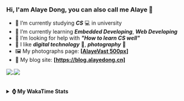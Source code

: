 ### Hi, **I'am Alaye Dong**, you can also call me **Alaye** 👋

- 📖 I’m currently studying ***CS*** 💻 in university
- 🌱 I’m currently learning ***Embedded Developing***, ***Web Developing***
- 🤔 I’m looking for help with ***"How to learn CS well"***
- 🤩 I like ***digital technology*** 📱, ***photography*** 📸
- 🖼️ My photographs page: **[[AlayeVast 500px](https://500px.com.cn/AlayeVast)]**
- 📰 My blog site: **[https://blog.alayedong.cn]**

<!--
[![Alaye's GitHub stats](https://github-readme-stats.vercel.app/api?username=Alaye-Dong&custom_title=Alaye%20Dong`s%20GitHub%20stats&show_icons=true&rank_icon=percentile&theme=transparent&include_all_commits=true&count_private=true)](https://github.com/anuraghazra/github-readme-stats) 
[![Top Langs](https://github-readme-stats.vercel.app/api/top-langs/?username=Alaye-Dong\&layout=compact&theme=transparent)](https://github.com/anuraghazra/github-readme-stats)
-->
<a href="https://github.com/anuraghazra/github-readme-stats">
  <img height=200 align="center" src="https://github-readme-stats.vercel.app/api?username=Alaye-Dong&custom_title=Alaye%20Dong`s%20GitHub%20stats&show_icons=true&rank_icon=percentile&theme=transparent&include_all_commits=true&count_private=true" />
</a>
<a href="https://github.com/anuraghazra/convoychat">
  <img height=200 align="center" src="https://github-readme-stats.vercel.app/api/top-langs/?username=Alaye-Dong&layout=compact&theme=transparent&include_all_commits=true&count_private=true&langs_count=8&card_width=300" />
</a>

<br />
<br />

<div style="display:none"> 
  <img src="https://visitor-badge.laobi.icu/badge?page_id=Alaye-Dong.Alaye-Dong"/>
</div>
<br />

<details>	
  <summary><b> ⌚ My WakaTime Stats </b></summary>

<br />

<!--START_SECTION:waka-->
![Code Time](http://img.shields.io/badge/Code%20Time-446%20hrs%2038%20mins-blue)

![Profile Views](http://img.shields.io/badge/Profile%20Views-0-blue)

![Lines of code](https://img.shields.io/badge/From%20Hello%20World%20I%27ve%20Written-1.2%20million%20lines%20of%20code-blue)

**🐱 My GitHub Data** 

> 📦 262.6 kB Used in GitHub's Storage 
 > 
> 🏆 110 Contributions in the Year 2025
 > 
> 🚫 Not Opted to Hire
 > 
> 📜 28 Public Repositories 
 > 
> 🔑 5 Private Repositories 
 > 
**I'm a Night 🦉** 

```text
🌞 Morning                104 commits         ██░░░░░░░░░░░░░░░░░░░░░░░   07.32 % 
🌆 Daytime                441 commits         ████████░░░░░░░░░░░░░░░░░   31.06 % 
🌃 Evening                602 commits         ███████████░░░░░░░░░░░░░░   42.39 % 
🌙 Night                  273 commits         █████░░░░░░░░░░░░░░░░░░░░   19.23 % 
```
📅 **I'm Most Productive on Thursday** 

```text
Monday                   240 commits         ████░░░░░░░░░░░░░░░░░░░░░   16.90 % 
Tuesday                  173 commits         ███░░░░░░░░░░░░░░░░░░░░░░   12.18 % 
Wednesday                172 commits         ███░░░░░░░░░░░░░░░░░░░░░░   12.11 % 
Thursday                 241 commits         ████░░░░░░░░░░░░░░░░░░░░░   16.97 % 
Friday                   199 commits         ████░░░░░░░░░░░░░░░░░░░░░   14.01 % 
Saturday                 160 commits         ███░░░░░░░░░░░░░░░░░░░░░░   11.27 % 
Sunday                   235 commits         ████░░░░░░░░░░░░░░░░░░░░░   16.55 % 
```


📊 **This Week I Spent My Time On** 

```text
💬 Programming Languages: 
Jupyter                  7 hrs 25 mins       ███████████░░░░░░░░░░░░░░   45.16 % 
Python                   2 hrs 29 mins       ████░░░░░░░░░░░░░░░░░░░░░   15.15 % 
Markdown                 2 hrs 1 min         ███░░░░░░░░░░░░░░░░░░░░░░   12.31 % 
TypeScript               1 hr 29 mins        ██░░░░░░░░░░░░░░░░░░░░░░░   09.12 % 
Java                     50 mins             █░░░░░░░░░░░░░░░░░░░░░░░░   05.11 % 

🔥 Editors: 
PyCharm                  9 hrs 3 mins        ██████████████░░░░░░░░░░░   55.11 % 
VS Code                  5 hrs 3 mins        ████████░░░░░░░░░░░░░░░░░   30.80 % 
IntelliJ IDEA            2 hrs 18 mins       ████░░░░░░░░░░░░░░░░░░░░░   14.10 % 

🐱‍💻 Projects: 
supermarketAnalytics     6 hrs 26 mins       ██████████░░░░░░░░░░░░░░░   39.21 % 
JXUT-BST-IO-VitePress-For3 hrs 34 mins       █████░░░░░░░░░░░░░░░░░░░░   21.73 % 
Class0331                1 hr 30 mins        ██░░░░░░░░░░░░░░░░░░░░░░░   09.14 % 
sky-take-out             59 mins             ██░░░░░░░░░░░░░░░░░░░░░░░   06.06 % 
Python_Study             58 mins             █░░░░░░░░░░░░░░░░░░░░░░░░   05.90 % 
```

**I Mostly Code in C** 

```text
TypeScript               6 repos             █████░░░░░░░░░░░░░░░░░░░░   18.75 % 
Java                     4 repos             ███░░░░░░░░░░░░░░░░░░░░░░   12.50 % 
JavaScript               3 repos             ██░░░░░░░░░░░░░░░░░░░░░░░   09.38 % 
Python                   2 repos             ██░░░░░░░░░░░░░░░░░░░░░░░   06.25 % 
CSS                      1 repo              █░░░░░░░░░░░░░░░░░░░░░░░░   03.12 % 
```



**Timeline**

![Lines of Code chart](https://raw.githubusercontent.com/Alaye-Dong/Alaye-Dong/main/assets/bar_graph.png)


 Last Updated on 04/04/2025 18:47:42 UTC
<!--END_SECTION:waka-->

</details>
